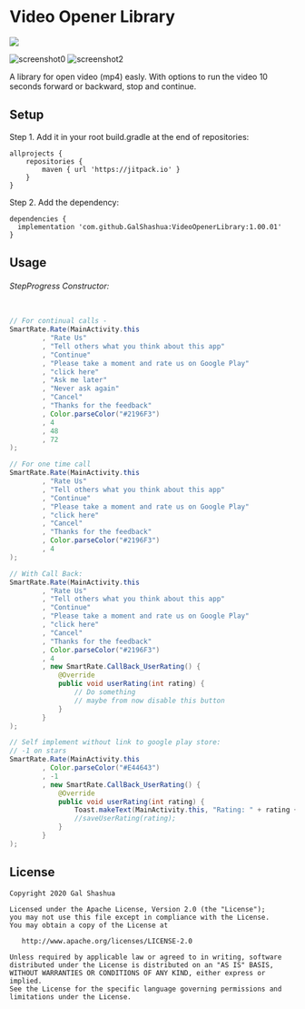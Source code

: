 # Video Opener Library

[![](https://jitpack.io/v/GalShashua/VideoOpenerLibrary.svg)](https://jitpack.io/#GalShashua/VideoOpenerLibrary)

![screenshot0](https://user-images.githubusercontent.com/56959832/99788323-a2357d00-2b29-11eb-95f2-de9b57415958.JPG)
![screenshot2](https://user-images.githubusercontent.com/56959832/99731752-0410cb00-2ac7-11eb-8c87-dde88d4be7e2.JPG)

A library for open video (mp4) easly.
With options to run the video 10 seconds forward or backward, stop and continue.

## Setup
Step 1. Add it in your root build.gradle at the end of repositories:
```
allprojects {
    repositories {
	    maven { url 'https://jitpack.io' }
    }
}
```

Step 2. Add the dependency:

```
dependencies {
  implementation 'com.github.GalShashua:VideoOpenerLibrary:1.00.01'
}

```

## Usage

###### StepProgress Constructor:
```java

// For continual calls - 
SmartRate.Rate(MainActivity.this
        , "Rate Us"
        , "Tell others what you think about this app"
        , "Continue"
        , "Please take a moment and rate us on Google Play"
        , "click here"
        , "Ask me later"
        , "Never ask again"
        , "Cancel"
        , "Thanks for the feedback"
        , Color.parseColor("#2196F3")
        , 4
        , 48
        , 72
);

// For one time call
SmartRate.Rate(MainActivity.this
        , "Rate Us"
        , "Tell others what you think about this app"
        , "Continue"
        , "Please take a moment and rate us on Google Play"
        , "click here"
        , "Cancel"
        , "Thanks for the feedback"
        , Color.parseColor("#2196F3")
        , 4
);

// With Call Back:
SmartRate.Rate(MainActivity.this
        , "Rate Us"
        , "Tell others what you think about this app"
        , "Continue"
        , "Please take a moment and rate us on Google Play"
        , "click here"
        , "Cancel"
        , "Thanks for the feedback"
        , Color.parseColor("#2196F3")
        , 4
        , new SmartRate.CallBack_UserRating() {
            @Override
            public void userRating(int rating) {
                // Do something
                // maybe from now disable this button
            }
        }
);

// Self implement without link to google play store:
// -1 on stars
SmartRate.Rate(MainActivity.this
        , Color.parseColor("#E44643")
        , -1
        , new SmartRate.CallBack_UserRating() {
            @Override
            public void userRating(int rating) {
                Toast.makeText(MainActivity.this, "Rating: " + rating + " Stars", Toast.LENGTH_LONG).show();
                //saveUserRating(rating);
            }
        }
);

```

## License

    Copyright 2020 Gal Shashua

    Licensed under the Apache License, Version 2.0 (the "License");
    you may not use this file except in compliance with the License.
    You may obtain a copy of the License at

       http://www.apache.org/licenses/LICENSE-2.0

    Unless required by applicable law or agreed to in writing, software
    distributed under the License is distributed on an "AS IS" BASIS,
    WITHOUT WARRANTIES OR CONDITIONS OF ANY KIND, either express or implied.
    See the License for the specific language governing permissions and
    limitations under the License.
    
